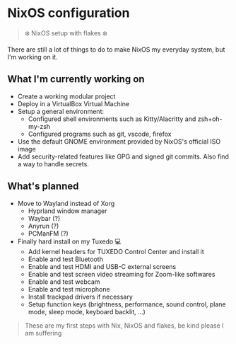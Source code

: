 # NixOS configuration
> ❄️ NixOS setup with flakes ❄️

There are still a lot of things to do to make NixOS my everyday system, but I'm working on it.

## What I'm currently working on
- Create a working modular project
- Deploy in a VirtualBox Virtual Machine
- Setup a general environment:
  - Configured shell environments such as Kitty/Alacritty and zsh+oh-my-zsh
  - Configured programs such as git, vscode, firefox
- Use the default GNOME environment provided by NixOS's official ISO image
- Add security-related features like GPG and signed git commits. Also find a way to handle secrets.

## What's planned
- Move to Wayland instead of Xorg
  - Hyprland window manager
  - Waybar (?)
  - Anyrun (?)
  - PCManFM (?)
- Finally hard install on my Tuxedo 💻
  - Add kernel headers for TUXEDO Control Center and install it
  - Enable and test Bluetooth
  - Enable and test HDMI and USB-C external screens
  - Enable and test screen video streaming for Zoom-like softwares
  - Enable and test webcam
  - Enable and test microphone
  - Install trackpad drivers if necessary
  - Setup function keys (brightness, performance, sound control, plane mode, sleep mode, keyboard backlit, ...)

> These are my first steps with Nix, NixOS and flakes, be kind please I am suffering
